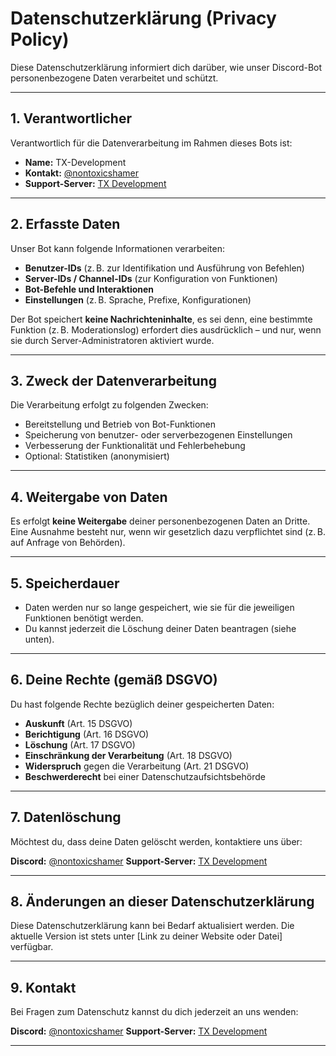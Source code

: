# Datenschutzerklärung (Privacy Policy)

Diese Datenschutzerklärung informiert dich darüber, wie unser Discord-Bot personenbezogene Daten verarbeitet und schützt.

---

## 1. Verantwortlicher

Verantwortlich für die Datenverarbeitung im Rahmen dieses Bots ist:

- **Name:** TX-Development
- **Kontakt:** [@nontoxicshamer](https://discord.com/users/800387017850224660)
- **Support-Server:** [TX Development](https://discord.gg/FrMsAVnXRA)

---

## 2. Erfasste Daten

Unser Bot kann folgende Informationen verarbeiten:

- **Benutzer-IDs** (z. B. zur Identifikation und Ausführung von Befehlen)
- **Server-IDs / Channel-IDs** (zur Konfiguration von Funktionen)
- **Bot-Befehle und Interaktionen**
- **Einstellungen** (z. B. Sprache, Prefixe, Konfigurationen)

Der Bot speichert **keine Nachrichteninhalte**, es sei denn, eine bestimmte Funktion (z. B. Moderationslog) erfordert dies ausdrücklich – und nur, wenn sie durch Server-Administratoren aktiviert wurde.

---

## 3. Zweck der Datenverarbeitung

Die Verarbeitung erfolgt zu folgenden Zwecken:

- Bereitstellung und Betrieb von Bot-Funktionen
- Speicherung von benutzer- oder serverbezogenen Einstellungen
- Verbesserung der Funktionalität und Fehlerbehebung
- Optional: Statistiken (anonymisiert)

---

## 4. Weitergabe von Daten

Es erfolgt **keine Weitergabe** deiner personenbezogenen Daten an Dritte.  
Eine Ausnahme besteht nur, wenn wir gesetzlich dazu verpflichtet sind (z. B. auf Anfrage von Behörden).

---

## 5. Speicherdauer

- Daten werden nur so lange gespeichert, wie sie für die jeweiligen Funktionen benötigt werden.
- Du kannst jederzeit die Löschung deiner Daten beantragen (siehe unten).

---

## 6. Deine Rechte (gemäß DSGVO)

Du hast folgende Rechte bezüglich deiner gespeicherten Daten:

- **Auskunft** (Art. 15 DSGVO)
- **Berichtigung** (Art. 16 DSGVO)
- **Löschung** (Art. 17 DSGVO)
- **Einschränkung der Verarbeitung** (Art. 18 DSGVO)
- **Widerspruch** gegen die Verarbeitung (Art. 21 DSGVO)
- **Beschwerderecht** bei einer Datenschutzaufsichtsbehörde

---

## 7. Datenlöschung

Möchtest du, dass deine Daten gelöscht werden, kontaktiere uns über:

**Discord:** [@nontoxicshamer](https://discord.com/users/800387017850224660)
**Support-Server:** [TX Development](https://discord.gg/FrMsAVnXRA)

---

## 8. Änderungen an dieser Datenschutzerklärung

Diese Datenschutzerklärung kann bei Bedarf aktualisiert werden.
Die aktuelle Version ist stets unter [Link zu deiner Website oder Datei] verfügbar.

---

## 9. Kontakt

Bei Fragen zum Datenschutz kannst du dich jederzeit an uns wenden:

**Discord:** [@nontoxicshamer](https://discord.com/users/800387017850224660)
**Support-Server:** [TX Development](https://discord.gg/FrMsAVnXRA)

---
